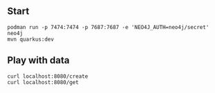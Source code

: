 ## Start 
```
podman run -p 7474:7474 -p 7687:7687 -e 'NEO4J_AUTH=neo4j/secret' neo4j
mvn quarkus:dev
```                      

## Play with data
```
curl localhost:8080/create
curl localhost:8080/get
```

